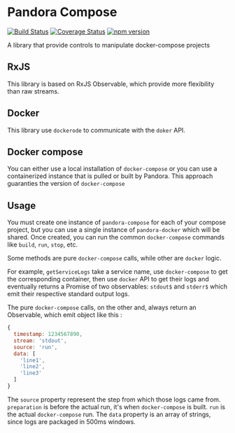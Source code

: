 Pandora Compose
=========
[![Build Status](https://travis-ci.org/carlipa/pandora-compose.svg?branch=master)](https://travis-ci.org/carlipa/pandora-compose)
[![Coverage Status](https://coveralls.io/repos/github/carlipa/pandora-compose/badge.svg?branch=master)](https://coveralls.io/github/carlipa/pandora-compose?branch=master)
[![npm version](https://badge.fury.io/js/%40carlipa%2Fpandora-compose.svg)](https://badge.fury.io/js/%40carlipa%2Fpandora-compose)

A library that provide controls to manipulate docker-compose projects

## RxJS

This library is based on RxJS Observable, which provide more flexibility than raw streams. 

## Docker

This library use `dockerode` to communicate with the `doker` API.

## Docker compose

You can either use a local installation of `docker-compose` or you can use a containerized instance that is pulled or built by Pandora.
This approach guaranties the version of `docker-compose`

## Usage

You must create one instance of `pandora-compose` for each of your compose project, but you can use a single instance of `pandora-docker` which will be shared.
Once created, you can run the common `docker-compose` commands like `build`, `run`, `stop`, etc.

Some methods are pure `docker-compose` calls, while other are `docker` logic.

For example, `getServiceLogs` take a service name, use `docker-compose` to get the corresponding container,
then use `docker` API to get their logs and eventually returns a Promise of two observables: `stdout$` and `stderr$`
which emit their respective standard output logs.

The pure `docker-compose` calls, on the other and, always return an Observable, which emit object like this :

```javascript
{
  timestamp: 1234567890,
  stream: 'stdout',
  source: 'run',
  data: [
    'line1',
    'line2',
    'line3'
  ]
}
```

The `source` property represent the step from which those logs came from.
`preparation` is before the actual run, it's when `docker-compose` is built.
`run` is the actual `docker-compose` run.
The `data` property is an array of strings, since logs are packaged in 500ms windows.

